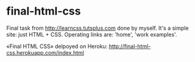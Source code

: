 final-html-css
==============
Final task from http://learncss.tutsplus.com done by myself.
It's a simple site: just HTML + CSS. Operating links are: 'home', 'work examples'.

«Final HTML CSS» delpoyed on Heroku: http://final-html-css.herokuapp.com/index.html
